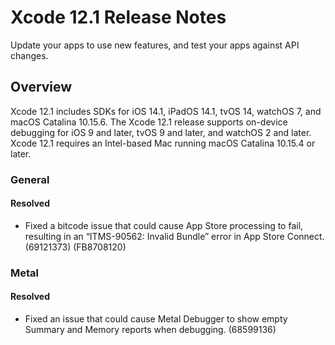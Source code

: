 # Xcode 12.1 Release Notes

Update your apps to use new features, and test your apps against API changes.

## Overview

Xcode 12.1 includes SDKs for iOS 14.1, iPadOS 14.1, tvOS 14, watchOS 7, and macOS Catalina 10.15.6. The Xcode 12.1 release supports on-device debugging for iOS 9 and later, tvOS 9 and later, and watchOS 2 and later. Xcode 12.1 requires an Intel-based Mac running macOS Catalina 10.15.4 or later.

### General

#### Resolved

*   Fixed a bitcode issue that could cause App Store processing to fail, resulting in an “ITMS-90562: Invalid Bundle” error in App Store Connect. (69121373) (FB8708120)

### Metal

#### Resolved

*   Fixed an issue that could cause Metal Debugger to show empty Summary and Memory reports when debugging. (68599136)
